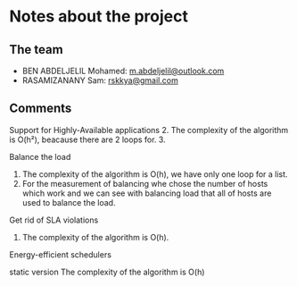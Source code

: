 # Notes about the project

## The team

- BEN ABDELJELIL Mohamed: m.abdeljelil@outlook.com
- RASAMIZANANY Sam: rskkya@gmail.com

## Comments
Support for Highly-Available applications
2. The complexity of the algorithm is O(h²), beacause there are 2 loops for.
3. 

Balance the load
1. The complexity of the algorithm is O(h), we have only one loop for a list.
2.  For the measurement of balancing whe chose the number of hosts which work and we can see with balancing load that all of hosts are used to balance the load.

Get rid of SLA violations
1. The complexity of the algorithm is O(h).

Energy-efficient schedulers

static version
The complexity of the algorithm is O(h)
